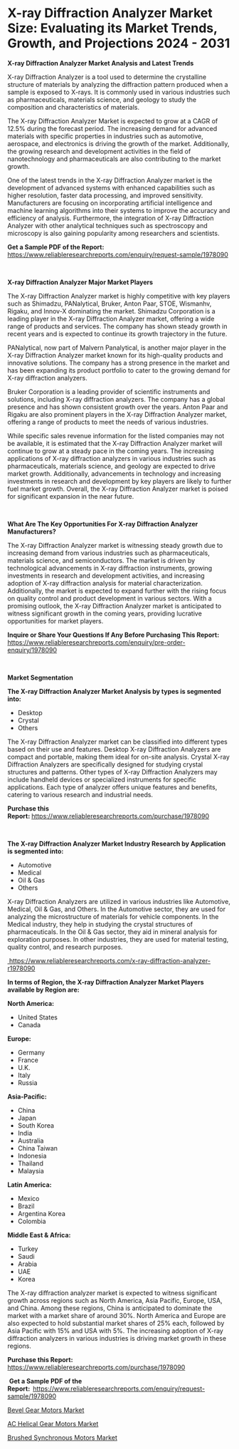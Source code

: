 <p><h1>X-ray Diffraction Analyzer Market Size: Evaluating its Market Trends, Growth, and Projections 2024 - 2031</h1></p><p><strong>X-ray Diffraction Analyzer Market Analysis and Latest Trends</strong></p>
<p><p>X-ray Diffraction Analyzer is a tool used to determine the crystalline structure of materials by analyzing the diffraction pattern produced when a sample is exposed to X-rays. It is commonly used in various industries such as pharmaceuticals, materials science, and geology to study the composition and characteristics of materials.</p><p>The X-ray Diffraction Analyzer Market is expected to grow at a CAGR of 12.5% during the forecast period. The increasing demand for advanced materials with specific properties in industries such as automotive, aerospace, and electronics is driving the growth of the market. Additionally, the growing research and development activities in the field of nanotechnology and pharmaceuticals are also contributing to the market growth.</p><p>One of the latest trends in the X-ray Diffraction Analyzer market is the development of advanced systems with enhanced capabilities such as higher resolution, faster data processing, and improved sensitivity. Manufacturers are focusing on incorporating artificial intelligence and machine learning algorithms into their systems to improve the accuracy and efficiency of analysis. Furthermore, the integration of X-ray Diffraction Analyzer with other analytical techniques such as spectroscopy and microscopy is also gaining popularity among researchers and scientists.</p></p>
<p><strong>Get a Sample PDF of the Report:&nbsp;</strong> <a href="https://www.reliableresearchreports.com/enquiry/request-sample/1978090">https://www.reliableresearchreports.com/enquiry/request-sample/1978090</a></p>
<p>&nbsp;</p>
<p><strong>X-ray Diffraction Analyzer Major Market Players</strong></p>
<p><p>The X-ray Diffraction Analyzer market is highly competitive with key players such as Shimadzu, PANalytical, Bruker, Anton Paar, STOE, Wismanhv, Rigaku, and Innov-X dominating the market. Shimadzu Corporation is a leading player in the X-ray Diffraction Analyzer market, offering a wide range of products and services. The company has shown steady growth in recent years and is expected to continue its growth trajectory in the future.</p><p>PANalytical, now part of Malvern Panalytical, is another major player in the X-ray Diffraction Analyzer market known for its high-quality products and innovative solutions. The company has a strong presence in the market and has been expanding its product portfolio to cater to the growing demand for X-ray diffraction analyzers.</p><p>Bruker Corporation is a leading provider of scientific instruments and solutions, including X-ray diffraction analyzers. The company has a global presence and has shown consistent growth over the years. Anton Paar and Rigaku are also prominent players in the X-ray Diffraction Analyzer market, offering a range of products to meet the needs of various industries.</p><p>While specific sales revenue information for the listed companies may not be available, it is estimated that the X-ray Diffraction Analyzer market will continue to grow at a steady pace in the coming years. The increasing applications of X-ray diffraction analyzers in various industries such as pharmaceuticals, materials science, and geology are expected to drive market growth. Additionally, advancements in technology and increasing investments in research and development by key players are likely to further fuel market growth. Overall, the X-ray Diffraction Analyzer market is poised for significant expansion in the near future.</p></p>
<p>&nbsp;</p>
<p><strong>What Are The Key Opportunities For X-ray Diffraction Analyzer Manufacturers?</strong></p>
<p><p>The X-ray Diffraction Analyzer market is witnessing steady growth due to increasing demand from various industries such as pharmaceuticals, materials science, and semiconductors. The market is driven by technological advancements in X-ray diffraction instruments, growing investments in research and development activities, and increasing adoption of X-ray diffraction analysis for material characterization. Additionally, the market is expected to expand further with the rising focus on quality control and product development in various sectors. With a promising outlook, the X-ray Diffraction Analyzer market is anticipated to witness significant growth in the coming years, providing lucrative opportunities for market players.</p></p>
<p><strong>Inquire or Share Your Questions If Any Before Purchasing This Report:</strong> <a href="https://www.reliableresearchreports.com/enquiry/pre-order-enquiry/1978090">https://www.reliableresearchreports.com/enquiry/pre-order-enquiry/1978090</a></p>
<p>&nbsp;</p>
<p><strong>Market Segmentation</strong></p>
<p><strong>The X-ray Diffraction Analyzer Market Analysis by types is segmented into:</strong></p>
<p><ul><li>Desktop</li><li>Crystal</li><li>Others</li></ul></p>
<p><p>The X-ray Diffraction Analyzer market can be classified into different types based on their use and features. Desktop X-ray Diffraction Analyzers are compact and portable, making them ideal for on-site analysis. Crystal X-ray Diffraction Analyzers are specifically designed for studying crystal structures and patterns. Other types of X-ray Diffraction Analyzers may include handheld devices or specialized instruments for specific applications. Each type of analyzer offers unique features and benefits, catering to various research and industrial needs.</p></p>
<p><strong>Purchase this Report:&nbsp;</strong><a href="https://www.reliableresearchreports.com/purchase/1978090">https://www.reliableresearchreports.com/purchase/1978090</a></p>
<p>&nbsp;</p>
<p><strong>The X-ray Diffraction Analyzer Market Industry Research by Application is segmented into:</strong></p>
<p><ul><li>Automotive</li><li>Medical</li><li>Oil & Gas</li><li>Others</li></ul></p>
<p><p>X-ray Diffraction Analyzers are utilized in various industries like Automotive, Medical, Oil & Gas, and Others. In the Automotive sector, they are used for analyzing the microstructure of materials for vehicle components. In the Medical industry, they help in studying the crystal structures of pharmaceuticals. In the Oil & Gas sector, they aid in mineral analysis for exploration purposes. In other industries, they are used for material testing, quality control, and research purposes.</p></p>
<p><a href="https://www.reliableresearchreports.com/x-ray-diffraction-analyzer-r1978090">&nbsp;https://www.reliableresearchreports.com/x-ray-diffraction-analyzer-r1978090</a></p>
<p><strong>In terms of Region, the X-ray Diffraction Analyzer Market Players available by Region are:</strong></p>
<p>
    <p> <strong> North America: </strong>
        <ul>
            <li>United States</li>
            <li>Canada</li>
        </ul>
        </p> 
    <p> <strong> Europe: </strong>
        <ul>
            <li>Germany</li>
            <li>France</li>
            <li>U.K.</li>
            <li>Italy</li>
            <li>Russia</li>
        </ul>
        </p> 
    <p> <strong> Asia-Pacific: </strong>
        <ul>
            <li>China</li>
            <li>Japan</li>
            <li>South Korea</li>
            <li>India</li>
            <li>Australia</li>
            <li>China Taiwan</li>
            <li>Indonesia</li>
            <li>Thailand</li>
            <li>Malaysia</li>
        </ul>
        </p> 
    <p> <strong> Latin America: </strong>
        <ul>
            <li>Mexico</li>
            <li>Brazil</li>
            <li>Argentina Korea</li>
            <li>Colombia</li>
        </ul>
        </p> 
    <p> <strong> Middle East & Africa: </strong>
        <ul>
            <li>Turkey</li>
            <li>Saudi</li>
            <li>Arabia</li>
            <li>UAE</li>
            <li>Korea</li>
        </ul>
    </p>
    </p>
<p><p>The X-ray diffraction analyzer market is expected to witness significant growth across regions such as North America, Asia Pacific, Europe, USA, and China. Among these regions, China is anticipated to dominate the market with a market share of around 30%. North America and Europe are also expected to hold substantial market shares of 25% each, followed by Asia Pacific with 15% and USA with 5%. The increasing adoption of X-ray diffraction analyzers in various industries is driving market growth in these regions.</p></p>
<p><strong>Purchase this Report: </strong><a href="https://www.reliableresearchreports.com/purchase/1978090">https://www.reliableresearchreports.com/purchase/1978090</a></p>
<p>&nbsp;<strong>Get a Sample PDF of the Report:&nbsp;&nbsp;</strong><a href="https://www.reliableresearchreports.com/enquiry/request-sample/1978090">https://www.reliableresearchreports.com/enquiry/request-sample/1978090</a></p>
<p><strong></strong></p>
<p><p><a href="https://www.linkedin.com/pulse/bevel-gear-motors-market-report-reveals-latest-trends-growth-gmfdf?trackingId=EbNymd%2BU8N%2FSPdwrcqizjw%3D%3D">Bevel Gear Motors Market</a></p><p><a href="https://www.linkedin.com/pulse/analyzing-ac-helical-gear-motors-market-global-industry-perspective-7nw2e?trackingId=eRol3lGCWk0YJQim2Rq6yg%3D%3D">AC Helical Gear Motors Market</a></p><p><a href="https://www.linkedin.com/pulse/brushed-synchronous-motors-market-comprehensive-assessment-hfizf?trackingId=ZMjasWP98mdfIt6FxdG1HA%3D%3D">Brushed Synchronous Motors Market</a></p></p>